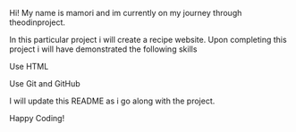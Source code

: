 Hi!
My name is mamori and im currently on my journey through theodinproject.

In this particular project i will create a recipe website.
Upon completing this project i will have demonstrated the following skills

Use HTML

Use Git and GitHub

I will update this README as i go along with the project.

Happy Coding!